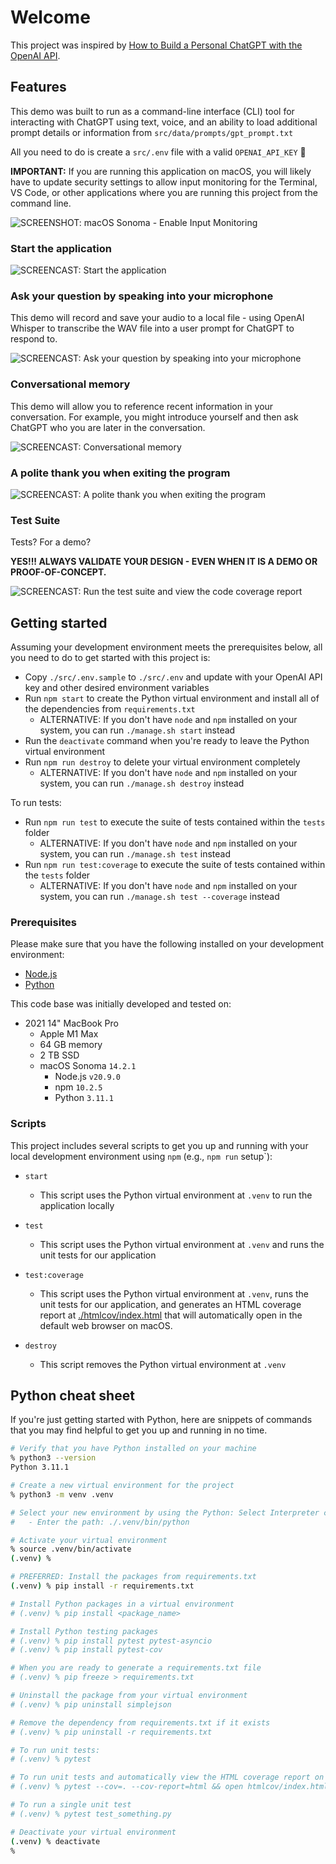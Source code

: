 # Welcome

This project was inspired by [How to Build a Personal ChatGPT with the OpenAI API](https://medium.com/@jordan_gibbs/how-to-build-a-personal-chatgpt-with-the-openai-api-2130b48f9586).

## Features

This demo was built to run as a command-line interface (CLI) tool for interacting with ChatGPT using text, voice, and an ability to load additional prompt details or information from `src/data/prompts/gpt_prompt.txt`

All you need to do is create a `src/.env` file with a valid `OPENAI_API_KEY` 🤖

**IMPORTANT:** If you are running this application on macOS, you will likely have to update security settings to allow input monitoring for the Terminal, VS Code, or other applications where you are running this project from the command line.

![SCREENSHOT: macOS Sonoma - Enable Input Monitoring](./assets/images/macos-sonoma-allow-input-monitoring.png)

### Start the application

![SCREENCAST: Start the application](./assets/screencasts/screencast-01.gif)

### Ask your question by speaking into your microphone

This demo will record and save your audio to a local file - using OpenAI Whisper to transcribe the WAV file into a user prompt for ChatGPT to respond to.

![SCREENCAST: Ask your question by speaking into your microphone](./assets/screencasts/screencast-02.gif)

### Conversational memory

This demo will allow you to reference recent information in your conversation. For example, you might introduce yourself and then ask ChatGPT who you are later in the conversation.

![SCREENCAST: Conversational memory](./assets/screencasts/screencast-03.gif)

### A polite thank you when exiting the program

![SCREENCAST: A polite thank you when exiting the program](./assets/screencasts/screencast-04.gif)

### Test Suite

Tests? For a demo?

**YES!!! ALWAYS VALIDATE YOUR DESIGN - EVEN WHEN IT IS A DEMO OR PROOF-OF-CONCEPT.**

![SCREENCAST: Run the test suite and view the code coverage report](./assets/screencasts/screencast-05.gif)

## Getting started

Assuming your development environment meets the prerequisites below, all you need to do to get started with this project is:

- Copy `./src/.env.sample` to `./src/.env` and update with your OpenAI API key and other desired environment variables
- Run `npm start` to create the Python virtual environment and install all of the dependencies from `requirements.txt`
  - ALTERNATIVE: If you don't have `node` and `npm` installed on your system, you can run `./manage.sh start` instead
- Run the `deactivate` command when you're ready to leave the Python virtual environment
- Run `npm run destroy` to delete your virtual environment completely
  - ALTERNATIVE: If you don't have `node` and `npm` installed on your system, you can run `./manage.sh destroy` instead

To run tests:

- Run `npm run test` to execute the suite of tests contained within the `tests` folder
  - ALTERNATIVE: If you don't have `node` and `npm` installed on your system, you can run `./manage.sh test` instead
- Run `npm run test:coverage` to execute the suite of tests contained within the `tests` folder
  - ALTERNATIVE: If you don't have `node` and `npm` installed on your system, you can run `./manage.sh test --coverage` instead

### Prerequisites

Please make sure that you have the following installed on your development environment:

- [Node.js](https://nodejs.org/en)
- [Python](https://www.python.org)

This code base was initially developed and tested on:

- 2021 14" MacBook Pro
  - Apple M1 Max
  - 64 GB memory
  - 2 TB SSD
  - macOS Sonoma `14.2.1`
    - Node.js `v20.9.0`
    - npm `10.2.5`
    - Python `3.11.1`

### Scripts

This project includes several scripts to get you up and running with your local development environment using `npm` (e.g., `npm run` setup`):

- `start`

  - This script uses the Python virtual environment at `.venv` to run the application locally

- `test`

  - This script uses the Python virtual environment at `.venv` and runs the unit tests for our application

- `test:coverage`

  - This script uses the Python virtual environment at `.venv`, runs the unit tests for our application, and generates an HTML coverage report at [./htmlcov/index.html](./htmlcov/index.html) that will automatically open in the default web browser on macOS.

- `destroy`
  - This script removes the Python virtual environment at `.venv`

## Python cheat sheet

If you're just getting started with Python, here are snippets of commands that you may find helpful to get you up and running in no time.

```sh
# Verify that you have Python installed on your machine
% python3 --version
Python 3.11.1

# Create a new virtual environment for the project
% python3 -m venv .venv

# Select your new environment by using the Python: Select Interpreter command in VS Code
#   - Enter the path: ./.venv/bin/python

# Activate your virtual environment
% source .venv/bin/activate
(.venv) %

# PREFERRED: Install the packages from requirements.txt
(.venv) % pip install -r requirements.txt

# Install Python packages in a virtual environment
# (.venv) % pip install <package_name>

# Install Python testing packages
# (.venv) % pip install pytest pytest-asyncio
# (.venv) % pip install pytest-cov

# When you are ready to generate a requirements.txt file
# (.venv) % pip freeze > requirements.txt

# Uninstall the package from your virtual environment
# (.venv) % pip uninstall simplejson

# Remove the dependency from requirements.txt if it exists
# (.venv) % pip uninstall -r requirements.txt

# To run unit tests:
# (.venv) % pytest

# To run unit tests and automatically view the HTML coverage report on macOS:
# (.venv) % pytest --cov=. --cov-report=html && open htmlcov/index.html

# To run a single unit test
# (.venv) % pytest test_something.py

# Deactivate your virtual environment
(.venv) % deactivate
% 
```
